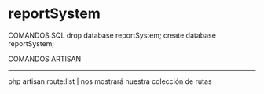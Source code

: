 # reportSystem

COMANDOS SQL
drop database reportSystem;
create database reportSystem;

COMANDOS ARTISAN
________________________________________________________________________________
php artisan route:list | nos mostrará nuestra colección de rutas
